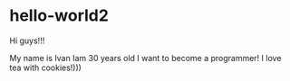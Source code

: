 # hello-world2

Hi guys!!!

My name is Ivan Iam 30 years old I want to become a programmer!
I love tea with cookies!)))
